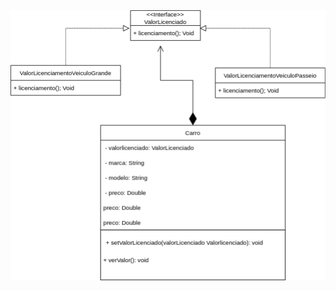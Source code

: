 <img src="https://github.com/IgorRibeiro-S/bertoti/blob/main/PadraodeProjetos/DesingPatternJava/Strategy/designPattern/Strategy.drawio%20(1).png">
